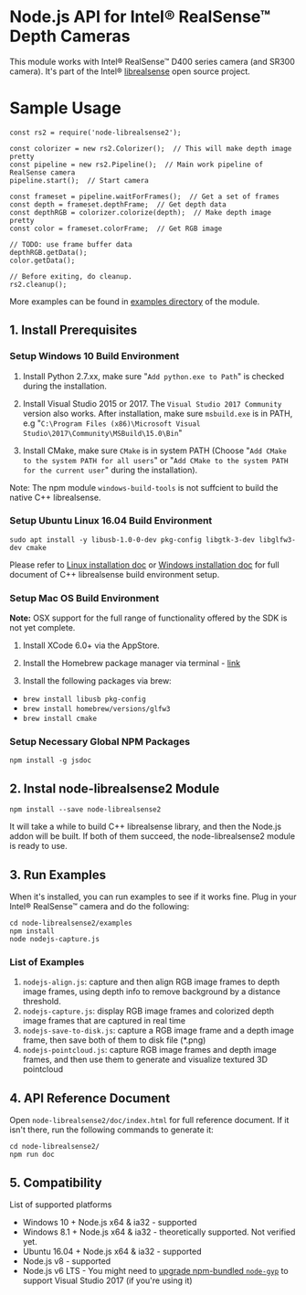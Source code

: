 # Node.js API for Intel® RealSense™ Depth Cameras

This module works with Intel® RealSense™ D400 series camera (and SR300 camera). It's part of the Intel® [librealsense](https://github.com/IntelRealSense/librealsense) open source project.

# Sample Usage

```
const rs2 = require('node-librealsense2');

const colorizer = new rs2.Colorizer();  // This will make depth image pretty
const pipeline = new rs2.Pipeline();  // Main work pipeline of RealSense camera
pipeline.start();  // Start camera

const frameset = pipeline.waitForFrames();  // Get a set of frames
const depth = frameset.depthFrame;  // Get depth data
const depthRGB = colorizer.colorize(depth);  // Make depth image pretty
const color = frameset.colorFrame;  // Get RGB image

// TODO: use frame buffer data
depthRGB.getData();
color.getData();

// Before exiting, do cleanup.
rs2.cleanup();
```

More examples can be found in [examples directory](https://github.com/IntelRealSense/librealsense/tree/development/wrappers/nodejs/examples) of the module.

## 1. Install Prerequisites

### Setup Windows 10 Build Environment

1.  Install Python 2.7.xx, make sure "`Add python.exe to Path`" is checked during the installation.

1.  Install Visual Studio 2015 or 2017. The `Visual Studio 2017 Community` version also works.
    After installation, make sure `msbuild.exe` is in PATH, e.g "`C:\Program Files (x86)\Microsoft Visual Studio\2017\Community\MSBuild\15.0\Bin`"

1.  Install CMake, make sure `CMake` is in system PATH (Choose "`Add CMake to the system PATH for all users`" or "`Add CMake to the system PATH for the current user`" during the installation).

Note: The npm module `windows-build-tools` is not suffcient to build the native C++ librealsense.

### Setup Ubuntu Linux 16.04 Build Environment

```
sudo apt install -y libusb-1.0-0-dev pkg-config libgtk-3-dev libglfw3-dev cmake
```

Please refer to [Linux installation doc](https://github.com/IntelRealSense/librealsense/blob/development/doc/installation.md) or [Windows installation doc](https://github.com/IntelRealSense/librealsense/blob/development/doc/installation_windows.md) for full document of C++ librealsense build environment setup.

### Setup Mac OS Build Environment

**Note:** OSX support for the full range of functionality offered by the SDK is not yet complete.

1.  Install XCode 6.0+ via the AppStore.

2.  Install the Homebrew package manager via terminal - [link](http://brew.sh/)

3.  Install the following packages via brew:

- `brew install libusb pkg-config`
- `brew install homebrew/versions/glfw3`
- `brew install cmake`

### Setup Necessary Global NPM Packages

```
npm install -g jsdoc
```

## 2. Instal node-librealsense2 Module

```
npm install --save node-librealsense2
```

It will take a while to build C++ librealsense library, and then the Node.js addon will be built. If both of them succeed, the node-librealsense2 module is ready to use.

## 3. Run Examples

When it's installed, you can run examples to see if it works fine. Plug in your Intel® RealSense™ camera and do the following:

```
cd node-librealsense2/examples
npm install
node nodejs-capture.js
```

### List of Examples

1. `nodejs-align.js`: capture and then align RGB image frames to depth image frames, using depth info to remove background by a distance threshold.
1. `nodejs-capture.js`: display RGB image frames and colorized depth image frames that are captured in real time
1. `nodejs-save-to-disk.js`: capture a RGB image frame and a depth image frame, then save both of them to disk file (\*.png)
1. `nodejs-pointcloud.js`: capture RGB image frames and depth image frames, and then use them to generate and visualize textured 3D pointcloud

## 4. API Reference Document

Open `node-librealsense2/doc/index.html` for full reference document. If it isn't there, run the following commands to generate it:

```
cd node-librealsense2/
npm run doc
```

## 5. Compatibility

List of supported platforms

- Windows 10 + Node.js x64 & ia32 - supported
- Windows 8.1 + Node.js x64 & ia32 - theoretically supported. Not verified yet.
- Ubuntu 16.04 + Node.js x64 & ia32 - supported
- Node.js v8 - supported
- Node.js v6 LTS - You might need to [upgrade npm-bundled `node-gyp`](https://github.com/nodejs/node-gyp/wiki/Updating-npm%27s-bundled-node-gyp) to support Visual Studio 2017 (if you're using it)
